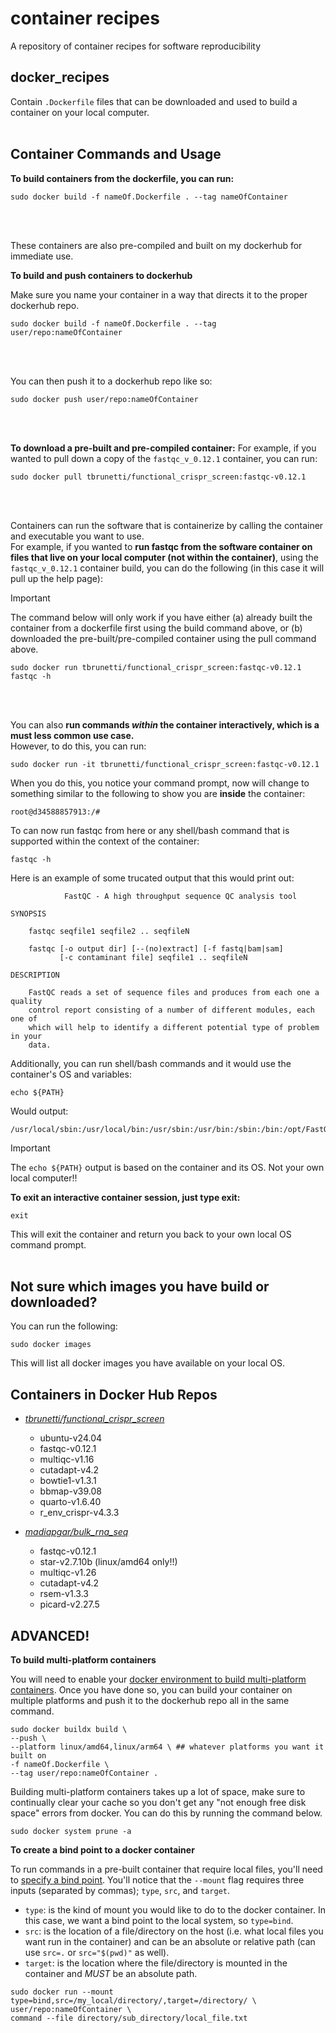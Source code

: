 # container recipes
A repository of container recipes for software reproducibility  

## docker_recipes  
Contain `.Dockerfile` files that can be downloaded and used to build a container on your local computer.  
</br>  

## Container Commands and Usage  

**To build containers from the dockerfile, you can run:**
```
sudo docker build -f nameOf.Dockerfile . --tag nameOfContainer
```  
<br/>
<br/>  

These containers are also pre-compiled and built on my dockerhub for immediate use.  

**To build and push containers to dockerhub**

Make sure you name your container in a way that directs it to the proper dockerhub repo.

```
sudo docker build -f nameOf.Dockerfile . --tag user/repo:nameOfContainer
```
<br/>  
<br/> 

You can then push it to a dockerhub repo like so:
```
sudo docker push user/repo:nameOfContainer
```
<br/>  
<br/> 

**To download a pre-built and pre-compiled container:**
For example, if you wanted to pull down a copy of the `fastqc_v_0.12.1` container, you can run:  

```
sudo docker pull tbrunetti/functional_crispr_screen:fastqc-v0.12.1
```
<br/>  
<br/>  
 
Containers can run the software that is containerize by calling the container and executable you want to use.  
For example, if you wanted to **run fastqc from the software container on files that live on your local computer (not within the container)**, using the `fastqc_v_0.12.1` container build, you can do the following (in this case it will pull up the help page):  
> [!IMPORTANT] 
> The command below will only work if you have either (a) already built the container from a dockerfile first using the build command above, or (b) downloaded the pre-built/pre-compiled container using the pull command above.  

```
sudo docker run tbrunetti/functional_crispr_screen:fastqc-v0.12.1 fastqc -h
```

<br/>  
<br/>  

You can also **run commands _within_ the container interactively, which is a must less common use case.**  
However, to do this, you can run:  

```
sudo docker run -it tbrunetti/functional_crispr_screen:fastqc-v0.12.1
```  

When you do this, you notice your command prompt, now will change to something similar to the following to show you are __inside__ the container:  

```
root@d34588857913:/#
```

To can now run fastqc from here or any shell/bash command that is supported within the context of the container:  

```
fastqc -h
```

Here is an example of some trucated output that this would print out:  

```
            FastQC - A high throughput sequence QC analysis tool

SYNOPSIS

	fastqc seqfile1 seqfile2 .. seqfileN

    fastqc [-o output dir] [--(no)extract] [-f fastq|bam|sam] 
           [-c contaminant file] seqfile1 .. seqfileN

DESCRIPTION

    FastQC reads a set of sequence files and produces from each one a quality
    control report consisting of a number of different modules, each one of 
    which will help to identify a different potential type of problem in your
    data.
```   

Additionally, you can run shell/bash commands and it would use the container's OS and variables:  

```
echo ${PATH}
```

Would output:  

```
/usr/local/sbin:/usr/local/bin:/usr/sbin:/usr/bin:/sbin:/bin:/opt/FastQC/
```

> [!IMPORTANT]
> The `echo ${PATH}` output is based on the container and its OS.  Not your own local computer!!  

**To exit an interactive container session, just type exit:**  

```
exit
```

This will exit the container and return you back to your own local OS command prompt.  
<br/>  

## Not sure which images you have build or downloaded?  
You can run the following:  

```
sudo docker images
```

This will list all docker images you have available on your local OS.  


## Containers in Docker Hub Repos  

* [_tbrunetti/functional_crispr_screen_](https://hub.docker.com/r/tbrunetti/functional_crispr_screen/tags)
    * ubuntu-v24.04  
    * fastqc-v0.12.1  
    * multiqc-v1.16  
    * cutadapt-v4.2  
    * bowtie1-v1.3.1   
    * bbmap-v39.08
    * quarto-v1.6.40
    * r_env_crispr-v4.3.3

* [_madiapgar/bulk_rna_seq_](https://hub.docker.com/r/madiapgar/bulk_rna_seq/tags)
    * fastqc-v0.12.1
    * star-v2.7.10b (linux/amd64 only!!)
    * multiqc-v1.26
    * cutadapt-v4.2
    * rsem-v1.3.3
    * picard-v2.27.5


## ADVANCED!

**To build multi-platform containers**

You will need to enable your [docker environment to build multi-platform containers](https://docs.docker.com/build/building/multi-platform/#build-multi-platform-images). Once you have done so, you can build your container on multiple platforms and push it to the dockerhub repo all in the same command.

```
sudo docker buildx build \
--push \
--platform linux/amd64,linux/arm64 \ ## whatever platforms you want it built on 
-f nameOf.Dockerfile \
--tag user/repo:nameOfContainer . 
```

Building multi-platform containers takes up a lot of space, make sure to continually clear your cache so you don't get any "not enough free disk space" errors from docker. You can do this by running the command below. 

```
sudo docker system prune -a
```

**To create a bind point to a docker container**

To run commands in a pre-built container that require local files, you'll need to [specify a bind point](https://docs.docker.com/engine/storage/bind-mounts/). You'll notice that the `--mount` flag requires three inputs (separated by commas); `type`, `src`, and `target`. 
* `type`: is the kind of mount you would like to do to the docker container. In this case, we want a bind point to the local system, so `type=bind`.
* `src`: is the location of a file/directory on the host (i.e. what local files you want run in the container) and can be an absolute or relative path (can use `src=.` or `src="$(pwd)"` as well). 
* `target`: is the location where the file/directory is mounted in the container and _MUST_ be an absolute path. 

```
sudo docker run --mount type=bind,src=/my_local/directory/,target=/directory/ \
user/repo:nameOfContainer \
command --file directory/sub_directory/local_file.txt
```